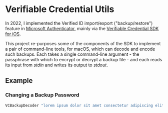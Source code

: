 # Verifiable Credential Utils

In 2022, I implemented the Verified ID import/export ("backup/restore") feature in [Microsoft Authenticator](https://go.microsoft.com/fwlink/p/?LinkID=2168643), mainly via the [Verifiable Credential SDK for iOS](https://github.com/microsoft/VerifiableCredential-SDK-iOS/pull/128).

This project re-purposes some of the components of the SDK to implement a pair of command-line tools, for macOS, which can decode and encode such backups. Each takes a single command-line argument - the passphrase with which to encrypt or decrypt a backup file - and each reads its input from _stdin_ and writes its output to _stdout_.

## Example
### Changing a Backup Password
```sh
VCBackupDecoder "lorem ipsum dolor sit amet consectetur adipiscing elit" < Input.jwt | VCBackupEncoder "suspendisse faucibus velit non fermentum dignissim" > Output.jwt
```